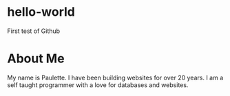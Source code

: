 # hello-world
First test of Github

# About Me 
My name is Paulette. I have been building websites for over 20 years. I am a self taught programmer with a love for databases and websites.

